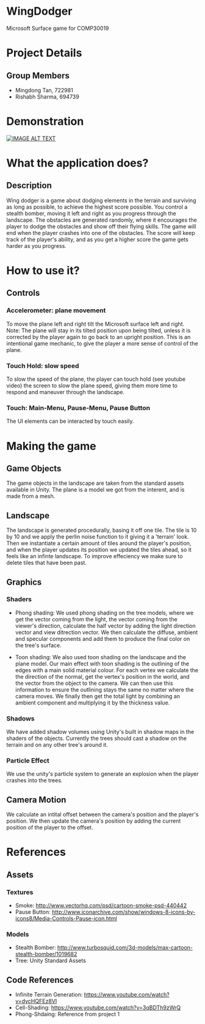 # WingDodger
Microsoft Surface game for COMP30019

# Project Details

## Group Members
* Mingdong Tan, 722981
* Rishabh Sharma, 694739

# Demonstration
[![IMAGE ALT TEXT](http://img.youtube.com/vi/apBK2_G89DQ/maxresdefault.jpg)](https://www.youtube.com/watch?v=apBK2_G89DQ&feature=youtu.be)


# What the application does?

## Description
Wing dodger is a game about dodging elements in the terrain and surviving as long as possible, to achieve the highest score possible. You control a stealth bomber, moving it left and right as you progress through the landscape. The obstacles are generated randomly, where it encourages the player to dodge the obstacles and show off their flying skills. The game will end when the player crashes into one of the obstacles. The score will keep track of the player's ability, and as you get a higher score the game gets harder as you progress.  

# How to use it?

## Controls

### Accelerometer: plane movement
To move the plane left and right tilt the Microsoft surface left and right.
Note: The plane will stay in its tilted position upon being tilted, unless it is corrected by the player again to go back to an upright position. This is an intentional game mechanic, to give the player a more sense of control of the plane.

### Touch Hold: slow speed
To slow the speed of the plane, the player can touch hold (see youtube video) the screen to slow the plane speed, giving them more time to respond and maneuver through the landscape.

### Touch: Main-Menu, Pause-Menu, Pause Button
The UI elements can be interacted by touch easily.


# Making the game

## Game Objects
The game objects in the landscape are taken from the standard assets available in Unity.
The plane is a model we got from the interent, and is made from a mesh.

## Landscape
The landscape is generated procedurally, basing it off one tile. The tile is 10 by 10 and we apply the perlin noise function to it giving it a 'terrain' look. Then we instantiate a certain amount of tiles around the player's position, and when the player updates its position we updated the tiles ahead, so it feels like an infinte landscape. To improve effeciency we make sure to delete tiles that have been past.

## Graphics

### Shaders

* Phong shading:
We used phong shading on the tree models, where we get the vector coming from the light, the vector coming from the viewer's direction, calculate the half vector by adding the light direction vector and view ditrection vector. We then calculate the diffuse, ambient and specular components and add them to produce the final color on the tree's surface.

* Toon shading:
We also used toon shading on the landscape and the plane model. Our main effect with toon shading is the outlining of the edges with a main solid material colour. For each vertex we calculate the the direction of the normal, get the vertex's position in the world, and the vector from the object to the camera. We can then use this information to ensure the outlining stays the same no matter where the camera moves. We finally then get the total light by combining an ambient component and multiplying it by the thickness value. 

### Shadows
We have added shadow volumes using Unity's built in shadow maps in the shaders of the objects. Currently the trees should cast a shadow on the terrain and on any other tree's around it.

### Particle Effect
We use the unity's particle system to generate an explosion when the player crashes into the trees.

## Camera Motion
We calculate an intital offset between the camera's position and the player's position. We then update the camera's position by adding the current position of the player to the offset.


# References

## Assets

### Textures
* Smoke: http://www.vectorhq.com/psd/cartoon-smoke-psd-440442
* Pause Button: http://www.iconarchive.com/show/windows-8-icons-by-icons8/Media-Controls-Pause-icon.html

### Models
* Stealth Bomber: http://www.turbosquid.com/3d-models/max-cartoon-stealth-bomber/1019682
* Tree: Unity Standard Assets

## Code References
* Infinite Terrain Generation: https://www.youtube.com/watch?v=dycHQFEz8VI
* Cell-Shading: https://www.youtube.com/watch?v=3qBDTh9zWrQ
* Phong-Shdaing: Reference from project 1
